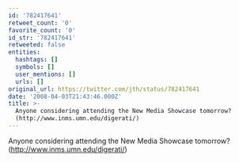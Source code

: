 ```yaml
---
id: '782417641'
retweet_count: '0'
favorite_count: '0'
id_str: '782417641'
retweeted: false
entities:
  hashtags: []
  symbols: []
  user_mentions: []
  urls: []
original_url: https://twitter.com/jth/status/782417641
date: '2008-04-03T21:43:46.000Z'
title: >-
  Anyone considering attending the New Media Showcase tomorrow?
  (http://www.inms.umn.edu/digerati/)
---
```


Anyone considering attending the New Media Showcase tomorrow? (http://www.inms.umn.edu/digerati/)